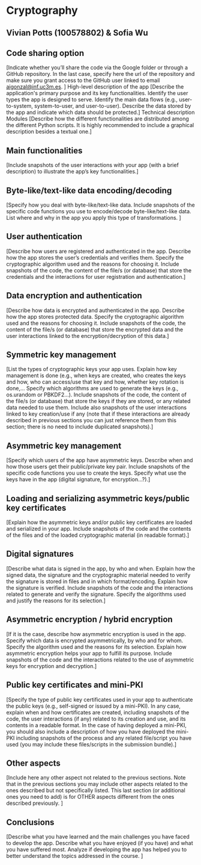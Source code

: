 # Cryptography

## Vivian Potts (100578802) & Sofia Wu

## Code sharing option

[Indicate whether you’ll share the code via the Google folder or through a GitHub repository. In the last case, specify here the url of the repository and make sure you grant access to the GitHub user linked to email aigonzal@inf.uc3m.es. ]
High-level description of the app
[Describe the application's primary purpose and its key functionalities. Identify the user types the app is designed to serve. Identify the main data flows (e.g., user-to-system, system-to-user, and user-to-user). Describe the data stored by the app and indicate which data should be protected.]
Technical description
Modules
[Describe how the different functionalities are distributed among the different Python scripts. It is highly recommended to include a graphical description besides a textual one.]

## Main functionalities

[Include snapshots of the user interactions with your app (with a brief description) to illustrate the app’s key functionalities.]

## Byte-like/text-like data encoding/decoding

[Specify how you deal with byte-like/text-like data. Include snapshots of the specific code functions you use to encode/decode byte-like/text-like data. List where and why in the app you apply this type of transformations. ]

## User authentication

[Describe how users are registered and authenticated in the app. Describe how the app stores the user’s credentials and verifies them. Specify the cryptographic algorithm used and the reasons for choosing it. Include snapshots of the code, the content of the file/s (or database) that store the credentials and the interactions for user registration and authentication.]

## Data encryption and authentication

[Describe how data is encrypted and authenticated in the app. Describe how the app stores protected data. Specify the cryptographic algorithm used and the reasons for choosing it. Include snapshots of the code, the content of the file/s (or database) that store the encrypted data and the user interactions linked to the encryption/decryption of this data.]

## Symmetric key management

[List the types of cryptographic keys your app uses. Explain how key management is done (e.g., when keys are created, who creates the keys and how, who can access/use that key and how, whether key rotation is done,... Specify which algorithms are used to generate the keys (e.g., os.urandom or PBKDF2…). Include snapshots of the code, the content of the file/s (or database) that store the keys if they are stored, or any related data needed to use them. Include also snapshots of the user interactions linked to key creation/use if any (note that if these interactions are already described in previous sections you can just reference them from this section; there is no need to include duplicated snapshots).]

## Asymmetric key management

[Specify which users of the app have asymmetric keys. Describe when and how those users get their public/private key pair. Include snapshots of the specific code functions you use to create the keys. Specify what use the keys have in the app (digital signature, for encryption…?).]

## Loading and serializing asymmetric keys/public key certificates

[Explain how the asymmetric keys and/or public key certificates are loaded and serialized in your app. Include snapshots of the code and the contents of the files and of the loaded cryptographic material (in readable format).]

## Digital signatures

[Describe what data is signed in the app, by who and when. Explain how the signed data, the signature and the cryptographic material needed to verify the signature is stored in files and in which format/encoding. Explain how the signature is verified. Include snapshots of the code and the interactions related to generate and verify the signature. Specify the algorithms used and justify the reasons for its selection.]

## Asymmetric encryption / hybrid encryption 

[If it is the case, describe how asymmetric encryption is used in the app. Specify which data  is encrypted asymmetrically, by who and for whom. Specify the algorithm used and the reasons for its selection. Explain how asymmetric encryption helps your app to fulfill its purpose. Include snapshots of the code and the interactions related to the use of asymmetric keys for encryption and decryption.]

## Public key certificates and mini-PKI

[Specify the type of public key certificates used in your app to authenticate the public keys (e.g., self-signed or issued by a mini-PKI). In any case, explain when and how certificates are created, including snapshots of the code, the user interactions (if any) related to its creation and use, and its contents in a readable format. In the case of having deployed a mini-PKI, you should also include a description of how you have deployed the mini-PKI including snapshots of the process and any related file/script you have used (you may include these files/scripts in the submission bundle).]

## Other aspects

[Include here any other aspect not related to the previous sections. Note that in the previous sections you may include other aspects related to the ones described but not specifically listed. This last section (or additional ones you need to add) is for OTHER aspects different from the ones described previously. ]

## Conclusions

[Describe what you have learned and the main challenges you have faced to develop the app. Describe what you have enjoyed (if you have) and what you have suffered most. Analyze if developing the app has helped you to better understand  the topics addressed in the course. ]